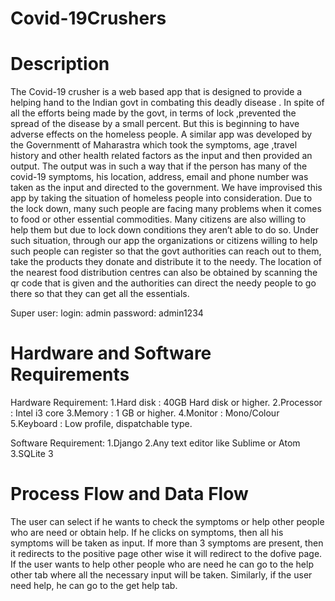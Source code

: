 # Covid-19Crushers

# Description
The Covid-19 crusher is a web based app that is designed to provide a helping hand to the Indian govt in combating this deadly disease . In spite of all the efforts being made by the govt, in terms of lock ,prevented the spread of the disease by a small percent. But this is beginning to have adverse effects on the homeless people. A similar app was developed by the Governmentt of Maharastra which took the symptoms, age ,travel history and other health related factors as the input and then provided an output. The output was in such a way that if the person has many of the covid-19 symptoms, his location, address, email and phone number was taken as the input and directed to the government. We have improvised this app by taking the situation of homeless people into consideration. Due to the lock down, many such people are facing many problems when it comes to food or other essential commodities. Many citizens are also willing to help them but due to lock down conditions they aren’t able to do so. Under such situation, through our app the organizations or citizens willing to help such people can register so that the govt authorities can reach out to them, take the products they donate and distribute it to the needy. The location of the nearest food distribution centres can also be obtained by scanning the qr code that is given and the authorities can direct the needy people to go there so that they can get all the essentials.

Super user:
login: admin
password: admin1234


# Hardware and Software Requirements
Hardware Requirement:
1.Hard disk : 40GB Hard disk or higher. 2.Processor : Intel i3 core 3.Memory : 1 GB or higher. 4.Monitor : Mono/Colour 5.Keyboard : Low profile, dispatchable type.

Software Requirement: 1.Django 2.Any text editor like Sublime or Atom 3.SQLite 3

# Process Flow and Data Flow
The user can select if he wants to check the symptoms or help other people who are need or obtain help. If he clicks on symptoms, then all his symptoms will be taken as input. If more than 3 symptoms are present, then it redirects to the positive page other wise it will redirect to the dofive page. If the user wants to help other people who are need he can go to the help other tab where all the necessary input will be taken. Similarly, if the user need help, he can go to the get help tab.
